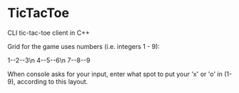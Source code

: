 # TicTacToe
CLI tic-tac-toe client in C++

Grid for the game uses numbers (i.e. integers 1 - 9):

1--2--3\n
4--5--6\n
7--8--9

When console asks for your input, enter what spot to put your 'x' or 'o' in (1-9), according to this layout.
